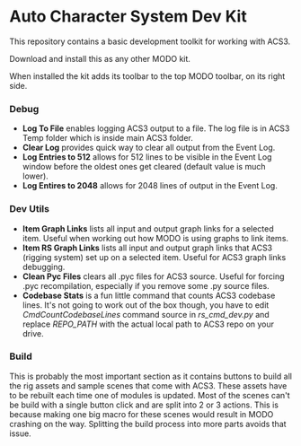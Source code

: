 # Auto Character System Dev Kit

This repository contains a basic development toolkit for working with ACS3.

Download and install this as any other MODO kit.

When installed the kit adds its toolbar to the top MODO toolbar, on its right side.

### Debug
- **Log To File** enables logging ACS3 output to a file. The log file is in ACS3 Temp folder which is inside main ACS3 folder.
- **Clear Log** provides quick way to clear all output from the Event Log.
- **Log Entries to 512** allows for 512 lines to be visible in the Event Log window before the oldest ones get cleared (default value is much lower).
- **Log Entires to 2048** allows for 2048 lines of output in the Event Log.

### Dev Utils
- **Item Graph Links** lists all input and output graph links for a selected item. Useful when working out how MODO is using graphs to link items.
- **Item RS Graph Links** lists all input and output graph links that ACS3 (rigging system) set up on a selected item. Useful for ACS3 graph links debugging.
- **Clean Pyc Files** clears all .pyc files for ACS3 source. Useful for forcing .pyc recompilation, especially if you remove some .py source files.
- **Codebase Stats** is a fun little command that counts ACS3 codebase lines. It's not going to work out of the box though, you have to edit *CmdCountCodebaseLines* command source in *rs_cmd_dev.py* and replace *REPO_PATH* with the actual local path to ACS3 repo on your drive.

### Build
This is probably the most important section as it contains buttons to build all the rig assets and sample scenes that come with ACS3.
These assets have to be rebuilt each time one of modules is updated.
Most of the scenes can't be build with a single button click and are split into 2 or 3 actions. This is because making one big macro for these scenes would result in MODO crashing on the way.
Splitting the build process into more parts avoids that issue.
